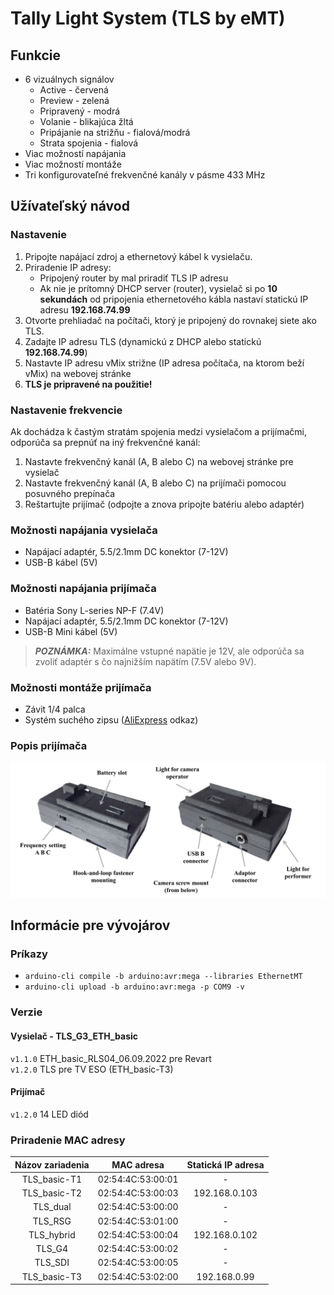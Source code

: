 # Tally Light System (TLS by eMT)
## Funkcie
* 6 vizuálnych signálov
    * Active - červená
    * Preview - zelená
    * Pripravený - modrá
    * Volanie - blikajúca žltá
    * Pripájanie na strižňu - fialová/modrá
    * Strata spojenia - fialová
* Viac možností napájania
* Viac možností montáže
* Tri konfigurovateľné frekvenčné kanály v pásme 433 MHz

## Užívateľský návod
### Nastavenie
1. Pripojte napájací zdroj a ethernetový kábel k vysielaču.
2. Priradenie IP adresy:
    * Pripojený router by mal priradiť TLS IP adresu
    * Ak nie je prítomný DHCP server (router), vysielač si po **10 sekundách** od pripojenia ethernetového kábla nastaví statickú IP adresu **192.168.74.99**
3. Otvorte prehliadač na počítači, ktorý je pripojený do rovnakej siete ako TLS.
4. Zadajte IP adresu TLS (dynamickú z DHCP alebo statickú **192.168.74.99**)
5. Nastavte IP adresu vMix strižne (IP adresa počítača, na ktorom beží vMix) na webovej stránke 
6. **TLS je pripravené na použitie!**

### Nastavenie frekvencie
Ak dochádza k častým stratám spojenia medzi vysielačom a prijímačmi, odporúča sa prepnúť na iný frekvenčné kanál:
1. Nastavte frekvenčný kanál (A, B alebo C) na webovej stránke pre vysielač
2. Nastavte frekvenčný kanál (A, B alebo C) na prijímači pomocou posuvného prepínača
3. Reštartujte prijímač (odpojte a znova pripojte batériu alebo adaptér)

### Možnosti napájania vysielača
* Napájací adaptér, 5.5/2.1mm DC konektor (7-12V)
* USB-B kábel (5V)

### Možnosti napájania prijímača
* Batéria Sony L-series NP-F (7.4V)
* Napájací adaptér, 5.5/2.1mm DC konektor (7-12V)
* USB-B Mini kábel (5V)

> **_POZNÁMKA:_** Maximálne vstupné napätie je 12V, ale odporúča sa zvoliť adaptér s čo najnižším napätím (7.5V alebo 9V).

### Možnosti montáže prijímača
* Závit 1/4 palca
* Systém suchého zipsu ([AliExpress](https://www.aliexpress.com/item/4000402019602.html?spm=a2g0o.cart.0.0.125638damhasXE&mp=1) odkaz)

### Popis prijímača
![](Receiver_LQ.jpg)

## Informácie pre vývojárov
### Príkazy
* ```arduino-cli compile -b arduino:avr:mega --libraries EthernetMT```
* ```arduino-cli upload -b arduino:avr:mega -p COM9 -v```

### Verzie
#### Vysielač - TLS_G3_ETH_basic 
```v1.1.0``` ETH_basic_RLS04_06.09.2022 pre Revart   
```v1.2.0``` TLS pre TV ESO (ETH_basic-T3)
#### Prijímač
```v1.2.0``` 14 LED diód

### Priradenie MAC adresy

|  Názov zariadenia |    MAC adresa    | Statická IP adresa |
|:-----------------:|:----------------:|:------------------:|
| TLS_basic-T1      | 02:54:4C:53:00:01 |         -         |
| TLS_basic-T2      | 02:54:4C:53:00:03 |   192.168.0.103   |
|   TLS_dual        | 02:54:4C:53:00:00 |         -         |
|    TLS_RSG        | 02:54:4C:53:01:00 |         -         |
|  TLS_hybrid       | 02:54:4C:53:00:04 |   192.168.0.102   |
|    TLS_G4         | 02:54:4C:53:00:02 |         -         |
|    TLS_SDI        | 02:54:4C:53:00:05 |         -         |
| TLS_basic-T3      | 02:54:4C:53:02:00 |   192.168.0.99    |
